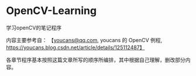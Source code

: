 # OpenCV-Learning
学习openCV的笔记程序

内容主要参考自：
【youcans@qq.com, youcans 的 OpenCV 例程, https://youcans.blog.csdn.net/article/details/125112487】

各章节程序基本按照这篇文章所写的顺序所编排，其中根据自己理解，删改部分内容。
